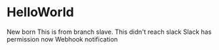 # HelloWorld
New born
This is from branch slave.
This didn't reach slack
Slack has permission now
Webhook notification
